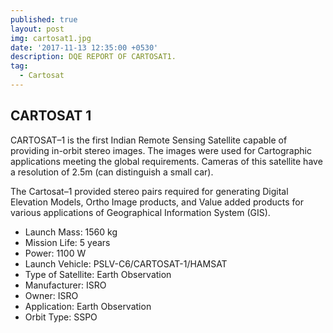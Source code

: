 ```yaml
---
published: true
layout: post
img: cartosat1.jpg
date: '2017-11-13 12:35:00 +0530'
description: DQE REPORT OF CARTOSAT1.
tag:
  - Cartosat
---
```

## CARTOSAT 1

CARTOSAT–1 is the first Indian Remote Sensing Satellite capable of providing in-orbit stereo images. The images were used for Cartographic applications meeting the global requirements. Cameras of this satellite have a resolution of 2.5m (can distinguish a small car).

The Cartosat–1 provided stereo pairs required for generating Digital Elevation Models, Ortho Image products, and Value added products for various applications of Geographical Information System (GIS).

- Launch Mass:  1560 kg
- Mission Life: 5 years
- Power: 1100 W
- Launch Vehicle: PSLV-C6/CARTOSAT-1/HAMSAT
- Type of Satellite: Earth Observation
- Manufacturer: ISRO
- Owner: ISRO
- Application: Earth Observation
- Orbit Type: SSPO

